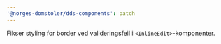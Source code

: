 ```yaml
---
'@norges-domstoler/dds-components': patch
---
```


Fikser styling for border ved valideringsfeil i `<InlineEdit>`-komponenter.
